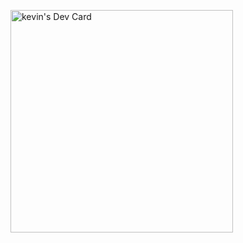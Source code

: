 <a href="https://app.daily.dev/kevin13k"><img src="https://api.daily.dev/devcards/v2/ZrlaDOq7xKVQEx7JJOzHP.png?r=pvo" width="356" alt="kevin's Dev Card"/></a>
